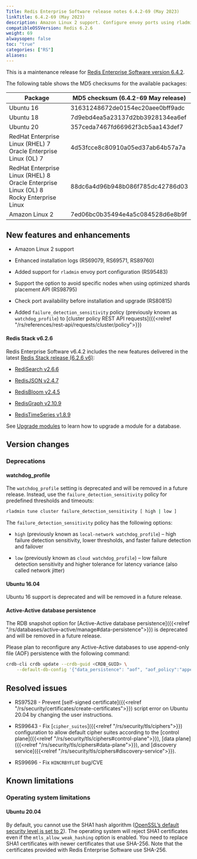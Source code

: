 ```yaml
---
Title: Redis Enterprise Software release notes 6.4.2-69 (May 2023)
linkTitle: 6.4.2-69 (May 2023)
description: Amazon Linux 2 support. Configure envoy ports using rladmin. Added option to avoid specific nodes when using the optimized shards placement API. Added failure_detection_sensitivity to replace watchdog_profile.
compatibleOSSVersion: Redis 6.2.6
weight: 69
alwaysopen: false
toc: "true"
categories: ["RS"]
aliases: 
---
```


This is a maintenance release for ​[​Redis Enterprise Software version 6.4.2](https://redis.com/redis-enterprise-software/download-center/software/).

The following table shows the MD5 checksums for the available packages:

| Package | MD5 checksum (6.4.2-69 May release) |
|---------|---------------------------------------|
| Ubuntu 16 | 31631248672de0154ec20aee0bff9adc |
| Ubuntu 18 | 7d9ebd4ea5a23137d2bb3928134ea6ef |
| Ubuntu 20 | 357ceda7467fd66962f3cb5aa143def7 |
| RedHat Enterprise Linux (RHEL) 7<br/>Oracle Enterprise Linux (OL) 7 | 4d53fcce8c80910a05ed37ab64b57a7a |
| RedHat Enterprise Linux (RHEL) 8<br/>Oracle Enterprise Linux (OL) 8 <br/>Rocky Enterprise Linux | 88dc6a4d96b948b086f785dc42786d03 |
| Amazon Linux 2 | 7ed06bc0b35494e4a5c084528d6e8b9f |

## New features and enhancements

- Amazon Linux 2 support

- Enhanced installation logs (RS69079, RS69571, RS89760)

- Added support for `rladmin` envoy port configuration (RS95483)

- Support the option to avoid specific nodes when using optimized shards placement API  (RS98795)

- Check port availability before installation and upgrade (RS80815)

- Added `failure_detection_sensitivity` policy (previously known as `watchdog_profile`) to [cluster policy REST API requests]({{<relref "/rs/references/rest-api/requests/cluster/policy">}})

#### Redis Stack v6.2.6

Redis Enterprise Software v6.4.2 includes the new features delivered in the latest [Redis Stack release (6.2.6 v6)](https://redis.com/blog/introducing-redis-stack-6-2-6-and-7-0-6/):

- [RediSearch v2.6.6](https://docs.redis.com/latest/modules/redisearch)

- [RedisJSON v2.4.7](https://docs.redis.com/latest/modules/redisjson)

- [RedisBloom v2.4.5](https://docs.redis.com/latest/modules/redisbloom)

- [RedisGraph v2.10.9](https://docs.redis.com/latest/modules/redisgraph)

- [RedisTimeSeries v1.8.9](https://docs.redis.com/latest/modules/redistimeseries)

See [Upgrade modules](https://docs.redis.com/latest/modules/install/upgrade-module/) to learn how to upgrade a module for a database.

## Version changes

### Deprecations

#### watchdog_profile

The `watchdog_profile` setting is deprecated and will be removed in a future release. Instead, use the `failure_detection_sensitivity` policy for predefined thresholds and timeouts:

```sh
rladmin tune cluster failure_detection_sensitivity [ high | low ]
```

The `failure_detection_sensitivity` policy has the following options:

- `high` (previously known as `local-network watchdog_profile`) – high failure detection sensitivity, lower thresholds, and faster failure detection and failover

- `low` (previously known as `cloud watchdog_profile`) – low failure detection sensitivity and higher tolerance for latency variance (also called network jitter)

#### Ubuntu 16.04

Ubuntu 16 support is deprecated and will be removed in a future release.

#### Active-Active database persistence

The RDB snapshot option for [Active-Active database persistence]({{<relref "/rs/databases/active-active/manage#data-persistence">}}) is deprecated and will be removed in a future release.

Please plan to reconfigure any Active-Active databases to use append-only file (AOF) persistence with the following command:

```sh
crdb-cli crdb update --crdb-guid <CRDB_GUID> \
    --default-db-config '{"data_persistence": "aof", "aof_policy":"appendfsync-every-sec"}'
```

## Resolved issues

- RS97528 - Prevent [self-signed certificate]({{<relref "/rs/security/certificates/create-certificates">}}) script error on Ubuntu 20.04 by changing the user instructions.

- RS99643 - Fix [`cipher_suites`]({{<relref "/rs/security/tls/ciphers">}}) configuration to allow default cipher suites according to the [control plane]({{<relref "/rs/security/tls/ciphers#control-plane">}}), [data plane]({{<relref "/rs/security/tls/ciphers#data-plane">}}), and [discovery service]({{<relref "/rs/security/tls/ciphers#discovery-service">}}).

- RS99696 - Fix `HINCRBYFLOT` bug/CVE

## Known limitations

### Operating system limitations

#### Ubuntu 20.04

By default, you cannot use the SHA1 hash algorithm ([OpenSSL’s default security level is set to 2](https://manpages.ubuntu.com/manpages/focal/man3/SSL_CTX_set_security_level.3ssl.html#notes)). The operating system will reject SHA1 certificates even if the `mtls_allow_weak_hashing` option is enabled. You need to replace SHA1 certificates with newer certificates that use SHA-256. Note that the certificates provided with Redis Enterprise Software use SHA-256.

